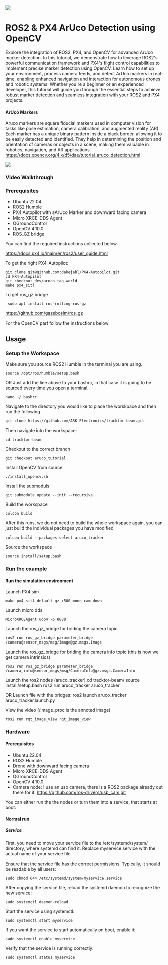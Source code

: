 ![](logo.jpeg)

# ROS2 & PX4 ArUco Detection using OpenCV
Explore the integration of ROS2, PX4, and OpenCV for advanced ArUco marker detection. In this tutorial, we demonstrate how to leverage ROS2's powerful communication framework and PX4's flight control capabilities to implement precise marker detection using OpenCV. Learn how to set up your environment, process camera feeds, and detect ArUco markers in real-time, enabling enhanced navigation and interaction for autonomous drones and robotic systems. Whether you're a beginner or an experienced developer, this tutorial will guide you through the essential steps to achieve robust marker detection and seamless integration with your ROS2 and PX4 projects.
#### ArUco Markers
Aruco markers are square fiducial markers used in computer vision for tasks like pose estimation, camera calibration, and augmented reality (AR). Each marker has a unique binary pattern inside a black border, allowing it to be easily detected and identified. They help in determining the position and orientation of cameras or objects in a scene, making them valuable in robotics, navigation, and AR applications.
https://docs.opencv.org/4.x/d5/dae/tutorial_aruco_detection.html

![](arucotag.png)


### Video Walkthrough

### Prerequisites
* Ubuntu 22.04
* ROS2 Humble
* PX4 Autopilot with aArUco Marker and downward facing camera
* Micro XRCE-DDS Agent
* QGroundControl
* OpenCV 4.10.0
* ROS_GZ bridge

You can find the required instructions collected below

https://docs.px4.io/main/en/ros2/user_guide.html

To get the right PX4-Autopilot:
```
git clone git@github.com:dakejahl/PX4-Autopilot.git
cd PX4-Autopilot
git checkout dev/aruco_tag_world
make px4_sitl
```
To get ros_gz bridge
```
 sudo apt install ros-rolling-ros-gz
```
https://github.com/gazebosim/ros_gz


For the OpenCV part follow the instructions below

## Usage

### Setup the Workspace
Make sure you source ROS2 Humble in the terminal you are using.
```
source /opt/ros/humble/setup.bash
```
OR
Just add the line above to your bashrc, in that case it is going to be sourced every time you open a terminal.
```
nano ~/.bashrc
```

Navigate to the directory you would like to place the worskpace and then run the following
```
git clone https://github.com/ARK-Electronics/tracktor-beam.git
```
Then navigate into the workspace:
```
cd tracktor-beam
```
Checkout to the correct branch
```
git checkout aruco_tutorial 
```
Install OpenCV from source
```
./install_opencv.sh 
```
Install the submoduls
```
git submodule update --init --recursive
```
Build the workspace
```
colcon build
```
After this runs, we do not need to build the whole workspace again, you can just build the individual packages you have modified

```
colcon build --packages-select aruco_tracker
```
Source the workspace
```
source install/setup.bash 
```
### Run the example

#### Run the simulation environment
Launch PX4 sim
```
make px4_sitl_default gz_x500_mono_cam_down
```
Launch micro dds
```
MicroXRCEAgent udp4 -p 8888
```

Launch the ros_gz_bridge for briding the camera topic
```
ros2 run ros_gz_bridge parameter_bridge /camera@sensor_msgs/msg/Image@gz.msgs.Image
```

Launch the ros_gz_bridge for briding the camera info topic (this is how we get camera intrinsics)
```
ros2 run ros_gz_bridge parameter_bridge /camera_info@sensor_msgs/msg/CameraInfo@gz.msgs.CameraInfo
```

Launch the ros2 nodes (aruco_tracker)
cd tracktor-beam/
source install/setup.bash 
ros2 run aruco_tracker aruco_tracker 

OR
Launch file with the bridges:
ros2 launch aruco_tracker aruco_tracker.launch.py 




View the video (/image_proc is the annoted image)
```
ros2 run rqt_image_view rqt_image_view
```
### Hardware
#### Prerequisites
* Ubuntu 22.04
* ROS2 Humble
* Drone with downward facing camera
* Micro XRCE-DDS Agent
* QGroundControl
* OpenCV 4.10.0
* Camera node:
I use an usb camera, there is a ROS2 package already out there for it:
https://github.com/ros-drivers/usb_cam.git

You can either run the the nodes or turn them into a service, that starts at boot:
#### Normal run

##### Service

First, you need to move your service file to the /etc/systemd/system/ directory, where systemd can find it. Replace myservice.service with the actual name of your service file.

Ensure that the service file has the correct permissions. Typically, it should be readable by all users:
```
sudo chmod 644 /etc/systemd/system/myservice.service

```
After copying the service file, reload the systemd daemon to recognize the new service:

```
sudo systemctl daemon-reload

```
Start the service using systemctl:

```
sudo systemctl start myservice

```
If you want the service to start automatically on boot, enable it:

```
sudo systemctl enable myservice

```
Verify that the service is running correctly:
```
sudo systemctl status myservice

```
